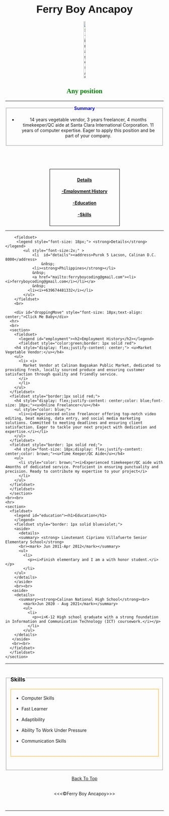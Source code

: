 <!DOCTYPE html>
<html lang="en">
<head>
    <meta charset="UTF-8">
    <meta name="viewport" content="width=device-width, initial-scale=1.0">
    <meta name="description" content="this is for my own resume">
    <title>My Resume</title>
    <link rel="stylesheet" href="style resume.css">
    <link rel="icon" href="https://scontent.fmnl26-1.fna.fbcdn.net/v/t39.30808-6/397946390_2761287900690421_6831692679511673985_n.jpg?_nc_cat=106&ccb=1-7&_nc_sid=efb6e6&_nc_eui2=AeHZZSSwzIbK2fxlkWB-rJiCyDXanRZ3VEDINdqdFndUQPerrJWscfgJsNcu6vQf2TfzMkQesxtJKoI_qOQKjnm1&_nc_ohc=0uosrmrpNbwAX_XgRYL&_nc_zt=23&_nc_ht=scontent.fmnl26-1.fna&oh=00_AfAkqIXZNFLA2LF5mcElsdjcJBpvyoLStpD-6qV-2fu10g&oe=659F2AA7">
</head>
<header>
    <h1><strong style="font-family: 'Franklin Gothic Medium', 'Arial Narrow', Arial, sans-serif;display: flex;justify-content: center;font-size: larger;">Ferry Boy Ancapoy</strong></h1>
    <img class="img" src="/Overall Codes/images/Picsart_23-12-13_17-40-22-764.jpg" alt="x-images/Ferry Boy" width="10%" height="180">
    <h2 style="display: flex;justify-content: center;"><b style="color: green;font-family: serif;">Any position</b></h2>
    <hr>
  <fieldset>
    <legend>
        <b style="color: blue;">Summary</b>
    </legend>
    <ul>
        <li>14 years vegetable vendor, 3 years freelancer, 4 months timekeeper/QC aide at Santa Clara International Corporation. 11 years of computer expertise.  Eager to apply this position and be part of your company.</li>
    </ul>
  </fieldset>
</header>

  <div id="movingBox"></div>


<br>
<fieldset style="inline-size:200px;display:block ;margin-left: auto;margin-right: auto;border: 1px solid black;">
<nav style="text-align: center;">
  
<a href="#details">
  <h4><abbr title="details">Details</abbr></h4>
</a>
<a href="#employment">
<h4><abbr title="employment">-Employment History</abbr></h4>
</a>
<a href="#education">
<h4><abbr title="education">-Education</abbr></h4>
</a>
<a href="#skills">
<h4><abbr title="skills">-Skills</abbr></h4>
</a>
</nav>
</fieldset>
<hr>
<body>
    <main>
      
        <fieldset>
         <legend style="font-size: 18px;"> <strong>Details</strong></legend>
            <ul style="font-size:2x;" >
                <li  id="details"><address>Purok 5 Lacson, Calinan D.C. 8000</address>
                    &nbsp;
                <li><strong>Philippines</strong></li>
                &nbsp;
                <a href="mailto:ferryboycoding@gmail.com"><li><i>ferryboycoding@gmail.com</i></li></a>
                &nbsp;
              <li><i>+639674481332</i></li>
            </ul>
        </fieldset>
        <br>

        <div id="droppingMove" style="font-size: 18px;text-align: center;">Click Me Baby</div>
      <hr>  
      <br>
      <section>
        <fieldset>
          <legend id="employment"><h2>Employment History</h2></legend>
          <fieldset style="color:green;border: 1px solid red">
        <h4 style="display: flex;justify-content: center;"> <u>Market Vegetable Vendor:</u></h4>
        <ul>
          <li> <i>
            Market Vendor at Calinan Bagsakan Public Market, dedicated to providing fresh, locally sourced produce and ensuring customer satisfaction through quality and friendly service.
          </i>
          </li>
        </ul>
      </fieldset>
      <fieldset style="border:1px solid red;">
        <h4 style="display: flex;justify-content: center;color: blue;font-size: 18px;"><u>Online Freelancer</u></h4>
        <ul style="color: blue;">
          <li><i>Experienced online freelancer offering top-notch video editing, beat making, data entry, and social media marketing solutions. Committed to meeting deadlines and ensuring client satisfaction. Eager to tackle your next project with dedication and expertise.</i></li>
        </ul>
      </fieldset>
      <fieldset style="border: 1px solid red;">
        <h4 style="font-size: 18px;display: flex;justify-content: center;color: brown;"><u>Time Keeper/QC Aide</u></h4>
        <ul>
          <li style="color: brown;"><i>Experienced timekeeper/QC aide with 4months of dedicated service. Proficient in ensuring punctuality and precision. Ready to contribute my expertise to your project</i>
          </li>
        </ul>
      </fieldset>
      </fieldset>
      </section> 
    <br><br>
    <hr>
    <section>
      <fieldset>
        <legend id="education"><h1>Education</h1>
        </legend>
        <fieldset style="border: 1px solid blueviolet;">
        <aside>
          <details>
          <summary> <strong> Lieutenant Cipriano Villafuerte Senior Elementary School</strong>
          <br><mark> Jun 2011-Apr 2012</mark></summary>
          <ul>
            <li>
              <p><i>Finish elementary and I am a with honor student.</i></p>
            </li>    
        </ul>
        </details>
        </aside>
        <br><br>
       <aside>
        <details>
          <summary><strong>Calinan National High School</strong><br>
            <mark>Jun 2020 - Aug 2021</mark></summary>
            <ul>
              <li>
                <p><i>K-12 High school graduate with a strong foundation in Information and Communication Technology (ICT) coursework.</i></p>
              </li>
            </ul>
        </details>
       </aside> 
       <br><br>
      </fieldset>
      </fieldset>
    </section>
  <hr>
    <section id="skills">
      <fieldset>
        <legend><h2 style="font-size: 18px;">Skills</h2></legend>
        <fieldset style="border: 1px solid orange;">
        <ul>
          <li>Computer Skills</li>
          <br>
          <li>Fast Learner</li>
          <br>
          <li>Adaptibility </li>
          <br>
          <li>Ability To Work Under Pressure</li>
          <br>
          <li>Communication Skills</li>
          <br>
        </ul>
      </fieldset>
      <br><br>
      </fieldset>
    </section>
    </main>
    <br>
    <footer>
      <a style="display: flex;justify-content: center;" href="#">Back To Top</a>
      <br>
      <p style="display: flex;justify-content: center;">&lt;&lt;&lt;&copy;Ferry Boy Ancapoy&gt;&gt;&gt;</p>
    </footer>
    <br>
    <hr>
</body>
</html>
